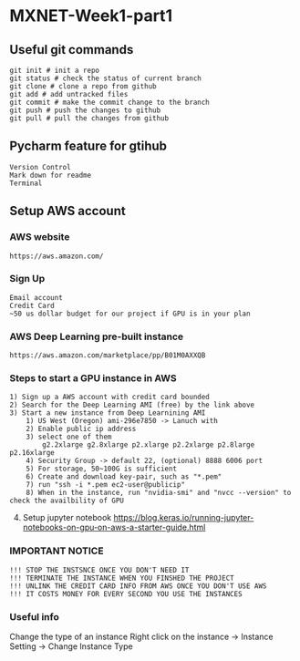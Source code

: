 # MXNET-Week1-part1

## Useful git commands
 
    git init # init a repo 
    git status # check the status of current branch 
    git clone # clone a repo from github 
    git add # add untracked files 
    git commit # make the commit change to the branch 
    git push # push the changes to github 
    git pull # pull the changes from github 

## Pycharm feature for gtihub 
    Version Control 
    Mark down for readme 
    Terminal 
    
## Setup AWS account 

### AWS website 
    https://aws.amazon.com/
### Sign Up

    Email account
    Credit Card 
    ~50 us dollar budget for our project if GPU is in your plan

### AWS Deep Learning pre-built instance 
    https://aws.amazon.com/marketplace/pp/B01M0AXXQB
    
### Steps to start a GPU instance in AWS 
    1) Sign up a AWS account with credit card bounded 
    2) Search for the Deep Learning AMI (free) by the link above
    3) Start a new instance from Deep Learnining AMI 
        1) US West (Oregon)	ami-296e7850 -> Lanuch with
        2) Enable public ip address
        3) select one of them 
            g2.2xlarge g2.8xlarge p2.xlarge p2.2xlarge p2.8large p2.16xlarge
        4) Security Group -> default 22, (optional) 8888 6006 port
        5) For storage, 50~100G is sufficient
        6) Create and download key-pair, such as "*.pem"
        7) run "ssh -i *.pem ec2-user@publicip"
        8) When in the instance, run "nvidia-smi" and "nvcc --version" to check the availbility of GPU
   4) Setup jupyter notebook https://blog.keras.io/running-jupyter-notebooks-on-gpu-on-aws-a-starter-guide.html        
### IMPORTANT NOTICE 
    !!! STOP THE INSTSNCE ONCE YOU DON'T NEED IT
    !!! TERMINATE THE INSTANCE WHEN YOU FINSHED THE PROJECT 
    !!! UNLINK THE CREDIT CARD INFO FROM AWS ONCE YOU DON'T USE AWS
    !!! IT COSTS MONEY FOR EVERY SECOND YOU USE THE INSTANCES

### Useful info

Change the type of an instance 
    Right click on the instance -> Instance Setting -> Change Instance Type 
     
